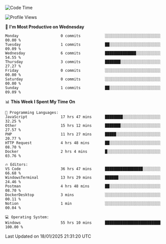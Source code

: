 <!--START_SECTION:waka-->
![Code Time](http://img.shields.io/badge/Code%20Time-3%2C896%20hrs%2026%20mins-blue)

![Profile Views](http://img.shields.io/badge/Profile%20Views-29-blue)

📅 **I'm Most Productive on Wednesday** 

```text
Monday                   0 commits           ░░░░░░░░░░░░░░░░░░░░░░░░░   00.00 % 
Tuesday                  1 commits           ██░░░░░░░░░░░░░░░░░░░░░░░   09.09 % 
Wednesday                6 commits           ██████████████░░░░░░░░░░░   54.55 % 
Thursday                 3 commits           ███████░░░░░░░░░░░░░░░░░░   27.27 % 
Friday                   0 commits           ░░░░░░░░░░░░░░░░░░░░░░░░░   00.00 % 
Saturday                 0 commits           ░░░░░░░░░░░░░░░░░░░░░░░░░   00.00 % 
Sunday                   1 commits           ██░░░░░░░░░░░░░░░░░░░░░░░   09.09 % 
```


📊 **This Week I Spent My Time On** 

```text
💬 Programming Languages: 
JavaScript               17 hrs 47 mins      ████████░░░░░░░░░░░░░░░░░   32.25 % 
Other                    15 hrs 12 mins      ███████░░░░░░░░░░░░░░░░░░   27.57 % 
PHP                      11 hrs 27 mins      █████░░░░░░░░░░░░░░░░░░░░   20.77 % 
HTTP Request             4 hrs 48 mins       ██░░░░░░░░░░░░░░░░░░░░░░░   08.70 % 
Docker                   2 hrs 4 mins        █░░░░░░░░░░░░░░░░░░░░░░░░   03.76 % 

🔥 Editors: 
VS Code                  36 hrs 47 mins      █████████████████░░░░░░░░   66.68 % 
WindowsTerminal          13 hrs 29 mins      ██████░░░░░░░░░░░░░░░░░░░   24.46 % 
Postman                  4 hrs 48 mins       ██░░░░░░░░░░░░░░░░░░░░░░░   08.70 % 
DockerDesktop            3 mins              ░░░░░░░░░░░░░░░░░░░░░░░░░   00.11 % 
Notion                   1 min               ░░░░░░░░░░░░░░░░░░░░░░░░░   00.04 % 

💻 Operating System: 
Windows                  55 hrs 10 mins      █████████████████████████   100.00 % 
```


 Last Updated on 18/01/2025 21:31:20 UTC
<!--END_SECTION:waka-->
